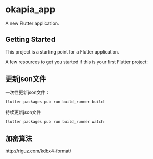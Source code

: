 # okapia_app

A new Flutter application.

## Getting Started

This project is a starting point for a Flutter application.

A few resources to get you started if this is your first Flutter project:


## 更新json文件

一次性更新json文件：

```shell
flutter packages pub run build_runner build
```

持续更新json文件

```shell
flutter packages pub run build_runner watch
```


## 加密算法
http://riguz.com/kdbx4-format/
